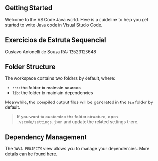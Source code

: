 ## Getting Started

Welcome to the VS Code Java world. Here is a guideline to help you get started to write Java code in Visual Studio Code.

## Exercícios de Estruta Sequencial

Gustavo Antonelli de Souza
RA: 12523123648

## Folder Structure

The workspace contains two folders by default, where:

- `src`: the folder to maintain sources
- `lib`: the folder to maintain dependencies

Meanwhile, the compiled output files will be generated in the `bin` folder by default.

> If you want to customize the folder structure, open `.vscode/settings.json` and update the related settings there.

## Dependency Management

The `JAVA PROJECTS` view allows you to manage your dependencies. More details can be found [here](https://github.com/microsoft/vscode-java-dependency#manage-dependencies).
